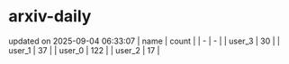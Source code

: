 # arxiv-daily
updated on 2025-09-04 06:33:07
| name | count |
| - | - |
| user_3 | 30 |
| user_1 | 37 |
| user_0 | 122 |
| user_2 | 17 |
